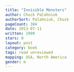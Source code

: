 ```yaml
---
title: "Invisible Monsters"
author: Chuck Palahniuk
authorSort: Palahniuk, Chuck
pageCount: 304
date: 2013-07-11
written: 1999
stars: 0
layout: post
category: book
tags: read unreviewed
mapping: USA, North America
gender: m
---
```

